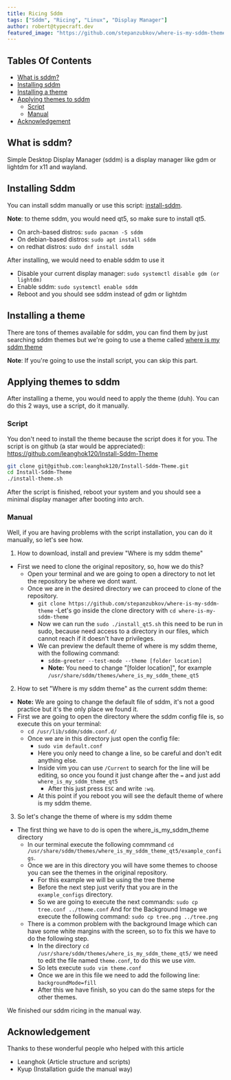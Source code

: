 ```yaml
---
title: Ricing Sddm
tags: ["Sddm", "Ricing", "Linux", "Display Manager"]
author: robert@typecraft.dev
featured_image: "https://github.com/stepanzubkov/where-is-my-sddm-theme/blob/main/screenshots/tree.png?raw=true"
---
```


## Tables Of Contents

- [What is sddm?](#what-is-sddm?)
- [Installing sddm](#installing-sddm)
- [Installing a theme](#installing-a-theme)
- [Applying themes to sddm](#applying-themes-to-sddm)
    - [Script](#script)
    - [Manual](#manual)
- [Acknowledgement](#acknowledgement)

## What is sddm?

Simple Desktop Display Manager (sddm) is a display manager like gdm or lightdm for x11 and wayland.

## Installing Sddm

You can install sddm manually or use this script: [install-sddm](https://github.com/leanghok120/Install-Sddm-Theme).

**Note**: to theme sddm, you would need qt5, so make sure to install qt5.

- On arch-based distros: ```sudo pacman -S sddm```
- On debian-based distros: ```sudo apt install sddm```
- on redhat distros: ```sudo dnf install sddm```

After installing, we would need to enable sddm to use it

- Disable your current display manager: ```sudo systemctl disable gdm (or lightdm)```
- Enable sddm: ```sudo systemctl enable sddm```
- Reboot and you should see sddm instead of gdm or lightdm

## Installing a theme

There are tons of themes available for sddm, you can find them by just searching sddm themes but we're going to use a theme called [where is my sddm theme](https://github.com/stepanzubkov/where-is-my-sddm-theme)

**Note**: If you're going to use the install script, you can skip this part.

## Applying themes to sddm

After installing a theme, you would need to apply the theme (duh). You can do this 2 ways, use a script, do it manually.

### Script

You don't need to install the theme because the script does it for you. The script is on github (a star would be appreciated): https://github.com/leanghok120/Install-Sddm-Theme

```sh
git clone git@github.com:leanghok120/Install-Sddm-Theme.git
cd Install-Sddm-Theme
./install-theme.sh
```

After the script is finished, reboot your system and you should see a minimal display manager after booting into arch.

### Manual

Well, if you are having problems with the script installation, you can do it manually, so let's see how.

1. How to download, install and preview "Where is my sddm theme"

  - First we need to clone the original repository, so, how we do this?
    - Open your terminal and we are going to open a directory to not let the repository be where we dont want.
    - Once we are in the desired directory we can proceed to clone of the repository.
        - ```git clone https://github.com/stepanzubkov/where-is-my-sddm-theme```
        -Let's go inside the clone directory with ```cd where-is-my-sddm-theme```
      - Now we can run the ```sudo ./install_qt5.sh``` this need to be run in sudo, because need access to a directory in our files, which cannot reach if it doesn't have privileges.
      - We can preview the default theme of where is my sddm theme, with the following command:
        - ```sddm-greeter --test-mode --theme [folder location]```
        - **Note:** You need to change "[folder location]", for example ```/usr/share/sddm/themes/where_is_my_sddm_theme_qt5```

2. How to set "Where is my sddm theme" as the current sddm theme:
  - **Note:** We are going to change the default file of sddm, it's not a good practice but it's the only place we found it.
  - First we are going to open the directory where the sddm config file is, so execute this on your terminal:
    - ```cd /usr/lib/sddm/sddm.conf.d/```
    - Once we are in this directory just open the config file:
      - ```sudo vim default.conf```
      - Here you only need to change a line, so be careful and don't edit anything else.
      - Inside vim you can use ```/Current``` to search for the line will be editing, so once you found it just change after the ```=``` and just add ```where_is_my_sddm_theme_qt5```
        - After this just press ```ESC``` and write ```:wq```. 
      - At this point if you reboot you will see the default theme of where is my sddm theme.

3. So let's change the theme of where is my sddm theme

  - The first thing we have to do is open the where_is_my_sddm_theme directory
    - In our terminal execute the following commmand ```cd /usr/share/sddm/themes/where_is_my_sddm_theme_qt5/example_configs```.
    - Once we are in this directory you will have some themes to choose you can see the themes in the original repository.
        - For this example we will be using the tree theme
        - Before the next step just verify that you are in the ```example_configs``` directory.
        - So we are going to execute the next commands:
            ```sudo cp tree.conf ../theme.conf```
            And for the Background Image we execute the following command:
            ```sudo cp tree.png ../tree.png```
    - There is a common problem with the background Image which can have some white margins with the screen, so to fix this we have to do the following step.
      - In the directory ```cd /usr/share/sddm/themes/where_is_my_sddm_theme_qt5/``` we need to edit the file named ```theme.conf```, to do this we use *vim*.
      - So lets execute ```sudo vim theme.conf```
      - Once we are in this file we need to add the following line:
         ```backgroundMode=fill```
      - After this we have finish, so you can do the same steps for the other themes.
    
  We finished our sddm ricing in the manual way.

## Acknowledgement

Thanks to these wonderful people who helped with this article

- Leanghok (Article structure and scripts)
- Kyup (Installation guide the manual way)
